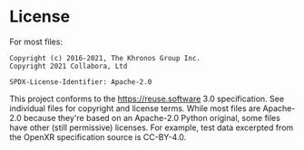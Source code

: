 # License

For most files:

```none
Copyright (c) 2016-2021, The Khronos Group Inc.
Copyright 2021 Collabora, Ltd

SPDX-License-Identifier: Apache-2.0
```

This project conforms to the <https://reuse.software> 3.0 specification. See
individual files for copyright and license terms. While most files are
Apache-2.0 because they're based on an Apache-2.0 Python original, some files
have other (still permissive) licenses. For example, test data excerpted from
the OpenXR specification source is CC-BY-4.0.
